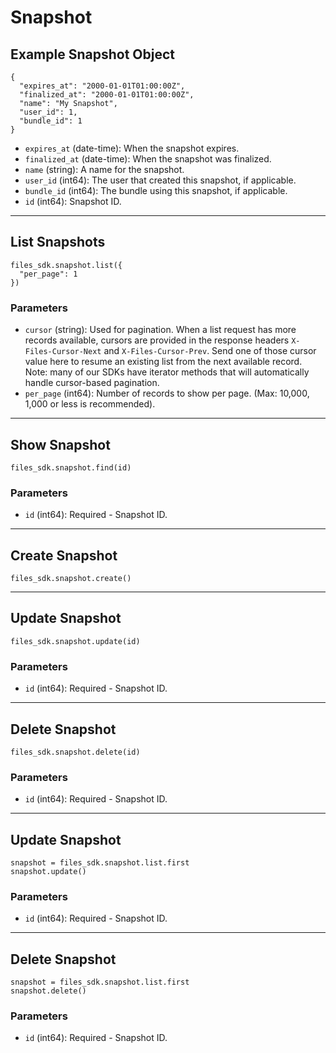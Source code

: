 # Snapshot

## Example Snapshot Object

```
{
  "expires_at": "2000-01-01T01:00:00Z",
  "finalized_at": "2000-01-01T01:00:00Z",
  "name": "My Snapshot",
  "user_id": 1,
  "bundle_id": 1
}
```

* `expires_at` (date-time): When the snapshot expires.
* `finalized_at` (date-time): When the snapshot was finalized.
* `name` (string): A name for the snapshot.
* `user_id` (int64): The user that created this snapshot, if applicable.
* `bundle_id` (int64): The bundle using this snapshot, if applicable.
* `id` (int64): Snapshot ID.


---

## List Snapshots

```
files_sdk.snapshot.list({
  "per_page": 1
})
```

### Parameters

* `cursor` (string): Used for pagination.  When a list request has more records available, cursors are provided in the response headers `X-Files-Cursor-Next` and `X-Files-Cursor-Prev`.  Send one of those cursor value here to resume an existing list from the next available record.  Note: many of our SDKs have iterator methods that will automatically handle cursor-based pagination.
* `per_page` (int64): Number of records to show per page.  (Max: 10,000, 1,000 or less is recommended).


---

## Show Snapshot

```
files_sdk.snapshot.find(id)
```

### Parameters

* `id` (int64): Required - Snapshot ID.


---

## Create Snapshot

```
files_sdk.snapshot.create()
```


---

## Update Snapshot

```
files_sdk.snapshot.update(id)
```

### Parameters

* `id` (int64): Required - Snapshot ID.


---

## Delete Snapshot

```
files_sdk.snapshot.delete(id)
```

### Parameters

* `id` (int64): Required - Snapshot ID.


---

## Update Snapshot

```
snapshot = files_sdk.snapshot.list.first
snapshot.update()
```

### Parameters

* `id` (int64): Required - Snapshot ID.


---

## Delete Snapshot

```
snapshot = files_sdk.snapshot.list.first
snapshot.delete()
```

### Parameters

* `id` (int64): Required - Snapshot ID.
